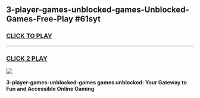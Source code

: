 
## 3-player-games-unblocked-games-Unblocked-Games-Free-Play #61syt
<h3>
<a href="https://us.freeplayer.one?title=3-player-games-unblocked-games&ref=9M">CLICK TO PLAY</a></h3>
<hr>

<h3>
<a href="https://us.freeplayer.one?title=3-player-games-unblocked-games&ref=9M">CLICK 2 PLAY</a>
  
</h3>

<a href="https://us.freeplayer.one?title=3-player-games-unblocked-games&ref=9M"><img src="https://clearcache.store/games.png"></a>


**3-player-games-unblocked-games games unblocked: Your Gateway to Fun and Accessible Online Gaming**
